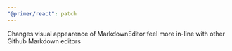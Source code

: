 ```yaml
---
"@primer/react": patch
---
```


Changes visual appearence of MarkdownEditor feel more in-line with other Github Markdown editors

